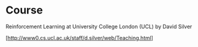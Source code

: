 Course
===

Reinforcement Learning 
at University College London (UCL) 
by David Silver

[http://www0.cs.ucl.ac.uk/staff/d.silver/web/Teaching.html]
